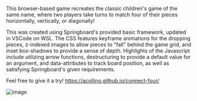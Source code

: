This browser-based game recreates the classic children's game of the same name, where two players take turns to match four of their pieces horizontally, vertically, or diagonally!

This was created using Springboard's provided basic framework, updated in VSCode on WSL. The CSS features keyframe animations for the dropping pieces, z-indexed images to allow pieces to "fall" behind the game grid, and inset box-shadows to provide a sense of depth. Highlights of the Javascript include utilizing arrow functions, destructuring to provide a default value for an argument, and data-attributes to track board position, as well as satisfying Springboard's given requirements.

Feel free to give it a try!
https://acollino.github.io/connect-four/

![image](https://user-images.githubusercontent.com/8853721/163451972-efd4f26b-b52b-408e-a377-7d248a8318fb.png)
